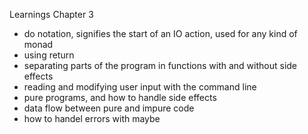 Learnings Chapter 3
- do notation, signifies the start of an IO action, used for any kind of monad
- using return
- separating parts of the program in functions with and without side effects
- reading and modifying user input with the command line
- pure programs, and how to handle side effects
- data flow between pure and impure code
- how to handel errors with maybe

